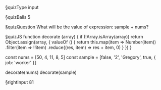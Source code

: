 §quizType
input

§quizBalls
5


§quizQuestion
What will be the value of expression: sample + nums?



§quizJS
function decorate (array) {
  if (!Array.isArray(array)) return
  Object.assign(array, {
    valueOf () {
      return this.map(item => Number(item))
        .filter(item => !!item)
        .reduce((res, item) => res + item, 0)
    }
  })
}

const nums = [50, 4, 11, 8, 5]
const sample = [false, '2', 'Gregory', true, { job: 'worker' }]

decorate(nums)
decorate(sample)


§rightInput
81
